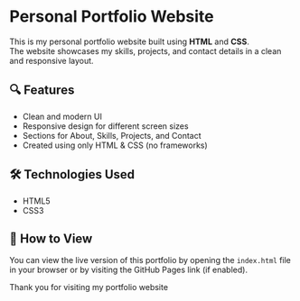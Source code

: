# Personal Portfolio Website

This is my personal portfolio website built using **HTML** and **CSS**.  
The website showcases my skills, projects, and contact details in a clean and responsive layout.

## 🔍 Features
- Clean and modern UI
- Responsive design for different screen sizes
- Sections for About, Skills, Projects, and Contact
- Created using only HTML & CSS (no frameworks)

## 🛠️ Technologies Used
- HTML5
- CSS3

## 📌 How to View
You can view the live version of this portfolio by opening the `index.html` file in your browser or by visiting the GitHub Pages link (if enabled).

Thank you for visiting my portfolio website 
